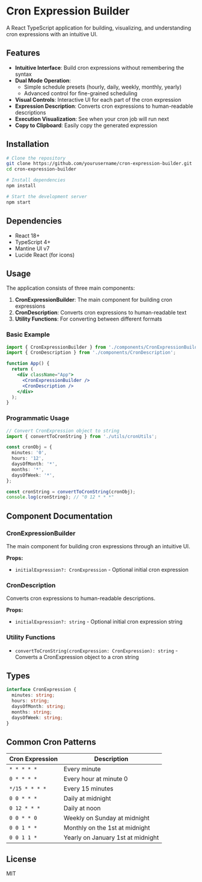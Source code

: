 # Cron Expression Builder

A React TypeScript application for building, visualizing, and understanding cron expressions with an intuitive UI.

## Features

- **Intuitive Interface**: Build cron expressions without remembering the syntax
- **Dual Mode Operation**:
  - Simple schedule presets (hourly, daily, weekly, monthly, yearly)
  - Advanced control for fine-grained scheduling
- **Visual Controls**: Interactive UI for each part of the cron expression
- **Expression Description**: Converts cron expressions to human-readable descriptions
- **Execution Visualization**: See when your cron job will run next
- **Copy to Clipboard**: Easily copy the generated expression

## Installation

```bash
# Clone the repository
git clone https://github.com/yourusername/cron-expression-builder.git
cd cron-expression-builder

# Install dependencies
npm install

# Start the development server
npm start
```

## Dependencies

- React 18+
- TypeScript 4+
- Mantine UI v7
- Lucide React (for icons)

## Usage

The application consists of three main components:

1. **CronExpressionBuilder**: The main component for building cron expressions
2. **CronDescription**: Converts cron expressions to human-readable text
3. **Utility Functions**: For converting between different formats

### Basic Example

```jsx
import { CronExpressionBuilder } from './components/CronExpressionBuilder';
import { CronDescription } from './components/CronDescription';

function App() {
  return (
    <div className="App">
      <CronExpressionBuilder />
      <CronDescription />
    </div>
  );
}
```

### Programmatic Usage

```typescript
// Convert CronExpression object to string
import { convertToCronString } from './utils/cronUtils';

const cronObj = {
  minutes: '0',
  hours: '12',
  daysOfMonth: '*',
  months: '*',
  daysOfWeek: '*',
};

const cronString = convertToCronString(cronObj);
console.log(cronString); // "0 12 * * *"
```

## Component Documentation

### CronExpressionBuilder

The main component for building cron expressions through an intuitive UI.

**Props:**

- `initialExpression?: CronExpression` - Optional initial cron expression

### CronDescription

Converts cron expressions to human-readable descriptions.

**Props:**

- `initialExpression?: string` - Optional initial cron expression string

### Utility Functions

- `convertToCronString(cronExpression: CronExpression): string` - Converts a CronExpression object to a cron string

## Types

```typescript
interface CronExpression {
  minutes: string;
  hours: string;
  daysOfMonth: string;
  months: string;
  daysOfWeek: string;
}
```

## Common Cron Patterns

| Cron Expression | Description                       |
| --------------- | --------------------------------- |
| `* * * * *`     | Every minute                      |
| `0 * * * *`     | Every hour at minute 0            |
| `*/15 * * * *`  | Every 15 minutes                  |
| `0 0 * * *`     | Daily at midnight                 |
| `0 12 * * *`    | Daily at noon                     |
| `0 0 * * 0`     | Weekly on Sunday at midnight      |
| `0 0 1 * *`     | Monthly on the 1st at midnight    |
| `0 0 1 1 *`     | Yearly on January 1st at midnight |

## License

MIT
